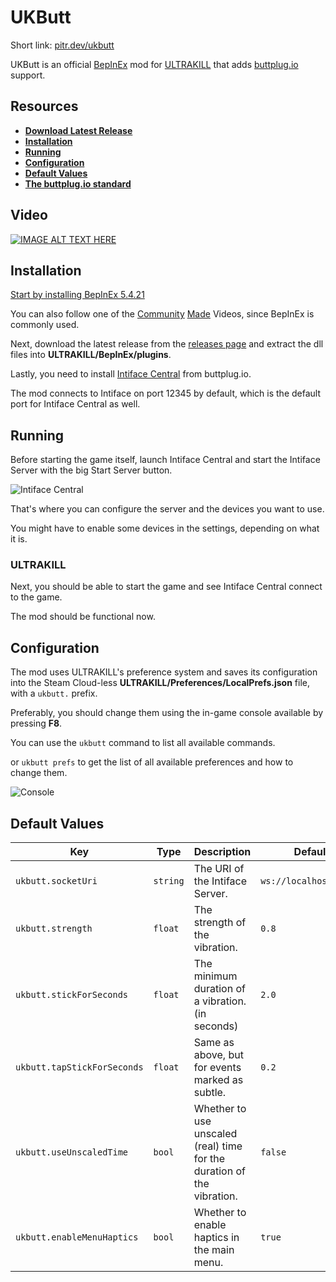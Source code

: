 # UKButt

Short link: [pitr.dev/ukbutt](https://pitr.dev/ukbutt)

UKButt is an official [BepInEx](https://github.com/BepInEx/BepInEx) mod for [ULTRAKILL](http://devilmayquake.com) that adds [buttplug.io](https://buttplug.io/) support.

## Resources

- **[Download Latest Release](https://github.com/PITR-DEV/ukbutt-mod/releases/latest)**
- **[Installation](#installation)**
- **[Running](#running)**
- **[Configuration](#configuration)**
- **[Default Values](#default-values)**
- **[The buttplug.io standard](https://buttplug.io/)**

## Video

[![IMAGE ALT TEXT HERE](https://i3.ytimg.com/vi/6r13L1yvtYA/maxresdefault.jpg)](https://www.youtube.com/watch?v=6r13L1yvtYA)

## Installation

[Start by installing BepInEx 5.4.21](https://docs.bepinex.dev/articles/user_guide/installation/index.html)

You can also follow one of the [Community](https://youtu.be/meNiXcbPh_s) [Made](https://youtu.be/db3Cwlv-S-8?t=1624) Videos, since BepInEx is commonly used.

Next, download the latest release from the [releases page](/UKButt/UKButt/releases) and extract the dll files into **ULTRAKILL/BepInEx/plugins**.

Lastly, you need to install [Intiface Central](https://intiface.com/central/) from buttplug.io.

The mod connects to Intiface on port 12345 by default, which is the default port for Intiface Central as well.

## Running

Before starting the game itself, launch Intiface Central and start the Intiface Server with the big Start Server button.

![Intiface Central](https://github.com/PITR-DEV/ukbutt-mod/blob/master/images/intiface_central_PDJp72icP1.png?raw=true)

That's where you can configure the server and the devices you want to use.

You might have to enable some devices in the settings, depending on what it is.

### ULTRAKILL

Next, you should be able to start the game and see Intiface Central connect to the game.

The mod should be functional now.

## Configuration

The mod uses ULTRAKILL's preference system and saves its configuration into the Steam Cloud-less **ULTRAKILL/Preferences/LocalPrefs.json** file,
with a `ukbutt.` prefix.

Preferably, you should change them using the in-game console available by pressing **F8**.

You can use the `ukbutt` command to list all available commands.

or `ukbutt prefs` to get the list of all available preferences and how to change them.

![Console](https://github.com/PITR-DEV/ukbutt-mod/blob/master/images/ULTRAKILL_xkNU4TP8PV.png?raw=true)

## Default Values

<!-- table -->

| Key                         | Type     | Description                                                            | Default                |
| --------------------------- | -------- | ---------------------------------------------------------------------- | ---------------------- |
| `ukbutt.socketUri`          | `string` | The URI of the Intiface Server.                                        | `ws://localhost:12345` |
| `ukbutt.strength`           | `float`  | The strength of the vibration.                                         | `0.8`                  |
| `ukbutt.stickForSeconds`    | `float`  | The minimum duration of a vibration. (in seconds)                      | `2.0`                  |
| `ukbutt.tapStickForSeconds` | `float`  | Same as above, but for events marked as subtle.                        | `0.2`                  |
| `ukbutt.useUnscaledTime`    | `bool`   | Whether to use unscaled (real) time for the duration of the vibration. | `false`                |
| `ukbutt.enableMenuHaptics`  | `bool`   | Whether to enable haptics in the main menu.                            | `true`                 |
